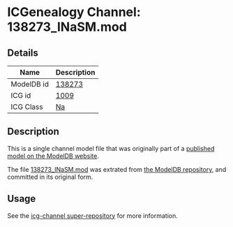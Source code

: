 # ICGenealogy Channel: 138273\_INaSM.mod

## Details

Name | Description
---- | -----------
ModelDB id | [138273](http://senselab.med.yale.edu/ModelDB/ShowModel.cshtml?model=138273)
ICG id | [1009](http://icg.neurotheory.ox.ac.uk/channels/2/1009)
ICG Class | [Na](http://icg.neurotheory.ox.ac.uk/channels/2)

## Description

This is a single channel model file that was originally part of a [published model on the ModelDB website](http://senselab.med.yale.edu/mModelDB/ShowModel.cshtml?model=138273).

The file [138273\_INaSM.mod](138273_INaSM.mod) was extrated from [the ModelDB repository](http://senselab.med.yale.edu/ModelDB/ShowModel.cshtml?model=138273), and committed in its original form.

## Usage

See the [icg-channel super-repository](https://github.com/icgenealogy/icg-channels) for more information.